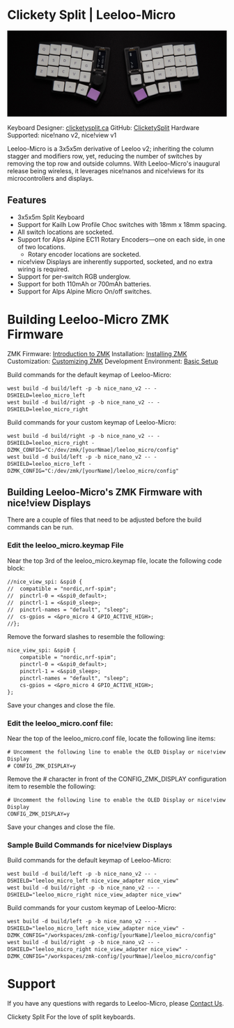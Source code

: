# Clickety Split | Leeloo-Micro

![Leeloo-Micro v1 Wireless](https://github.com/ClicketySplit/build-guides/blob/main/leeloo/images/gallery/Leeloo-Micro-v1-ZMK.jpg)

Keyboard Designer: [clicketysplit.ca](https://clicketysplit.ca)
GitHub: [ClicketySplit](https://github.com/ClicketySplit)
Hardware Supported: nice!nano v2, nice!view v1

Leeloo-Micro is a 3x5x5m derivative of Leeloo v2; inheriting the column stagger and modifiers row, yet, reducing the number of switches by removing the top row and outside columns. With Leeloo-Micro's inaugural release being wireless, it leverages nice!nanos and nice!views for its microcontrollers and displays.

## Features

- 3x5x5m Split Keyboard
- Support for Kailh Low Profile Choc switches with 18mm x 18mm spacing.
- All switch locations are socketed.
- Support for Alps Alpine EC11 Rotary Encoders—one on each side, in one of two locations.
  - Rotary encoder locations are socketed.
- nice!view Displays are inherently supported, socketed, and no extra wiring is required.
- Support for per-switch RGB underglow.
- Support for both 110mAh or 700mAh batteries.
- Support for Alps Alpine Micro On/off switches.

# Building Leeloo-Micro ZMK Firmware

ZMK Firmware: [Introduction to ZMK](https://zmk.dev/docs/)
Installation: [Installing ZMK](https://zmk.dev/docs/user-setup)
Customization: [Customizing ZMK](https://zmk.dev/docs/customization)
Development Environment: [Basic Setup](https://zmk.dev/docs/development/setup)

Build commands for the default keymap of Leeloo-Micro:

```
west build -d build/left -p -b nice_nano_v2 -- -DSHIELD=leeloo_micro_left
west build -d build/right -p -b nice_nano_v2 -- -DSHIELD=leeloo_micro_right
```

Build commands for your custom keymap of Leeloo-Micro:

```
west build -d build/right -p -b nice_nano_v2 -- -DSHIELD=leeloo_micro_right -DZMK_CONFIG="C:/dev/zmk/[yourNmae]/leeloo_micro/config"
west build -d build/left -p -b nice_nano_v2 -- -DSHIELD=leeloo_micro_left -DZMK_CONFIG="C:/dev/zmk/[yourName]/leeloo_micro/config"
```

## Building Leeloo-Micro's ZMK Firmware with nice!view Displays

There are a couple of files that need to be adjusted before the build commands can be run.

### Edit the leeloo_micro.keymap File

Near the top 3rd of the leeloo_micro.keymap file, locate the following code block:

```
//nice_view_spi: &spi0 {
//  compatible = "nordic,nrf-spim";
//  pinctrl-0 = <&spi0_default>;
//  pinctrl-1 = <&spi0_sleep>;
//  pinctrl-names = "default", "sleep";
//  cs-gpios = <&pro_micro 4 GPIO_ACTIVE_HIGH>;
//};
```

Remove the forward slashes to resemble the following:

```
nice_view_spi: &spi0 {
    compatible = "nordic,nrf-spim";
    pinctrl-0 = <&spi0_default>;
    pinctrl-1 = <&spi0_sleep>;
    pinctrl-names = "default", "sleep";
    cs-gpios = <&pro_micro 4 GPIO_ACTIVE_HIGH>;
};
```

Save your changes and close the file.

### Edit the leeloo_micro.conf file:

Near the top of the leeloo_micro.conf file, locate the following line items:

```
# Uncomment the following line to enable the OLED Display or nice!view Display
# CONFIG_ZMK_DISPLAY=y
```

Remove the # character in front of the CONFIG_ZMK_DISPLAY configuration item to resemble the following:

```
# Uncomment the following line to enable the OLED Display or nice!view Display
CONFIG_ZMK_DISPLAY=y
```

Save your changes and close the file.

### Sample Build Commands for nice!view Displays

Build commands for the default keymap of Leeloo-Micro:

```
west build -d build/left -p -b nice_nano_v2 -- -DSHIELD="leeloo_micro_left nice_view_adapter nice_view"
west build -d build/right -p -b nice_nano_v2 -- -DSHIELD="leeloo_micro_right nice_view_adapter nice_view"
```

Build commands for your custom keymap of Leeloo-Micro:

```
west build -d build/left -p -b nice_nano_v2 -- -DSHIELD="leeloo_micro_left nice_view_adapter nice_view" -DZMK_CONFIG="/workspaces/zmk-config/[yourName]/leeloo_micro/config"
west build -d build/right -p -b nice_nano_v2 -- -DSHIELD="leeloo_micro_right nice_view_adapter nice_view" -DZMK_CONFIG="/workspaces/zmk-config/[yourNmae]/leeloo_micro/config"
```

# Support

If you have any questions with regards to Leeloo-Micro, please [Contact Us](https://clicketysplit.ca/pages/contact-us).

Clickety Split
For the love of split keyboards.
